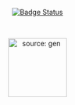 <p align="center">
    <a href="https://github.com/wbeize">
        <img alt="Badge Status" src="https://img.shields.io/badge/status%20-projeto%20em%20andamento%20-1abc9c.svg" />
    </a>
</p>
<br>
<p align="center">
    <img><img src="https://user-images.githubusercontent.com/114694450/224551051-ac3350c7-0f73-4e25-8aa2-c8d9b5009561.mp4" title="source: gen" height="120" align="center"/>
</p>
<br>